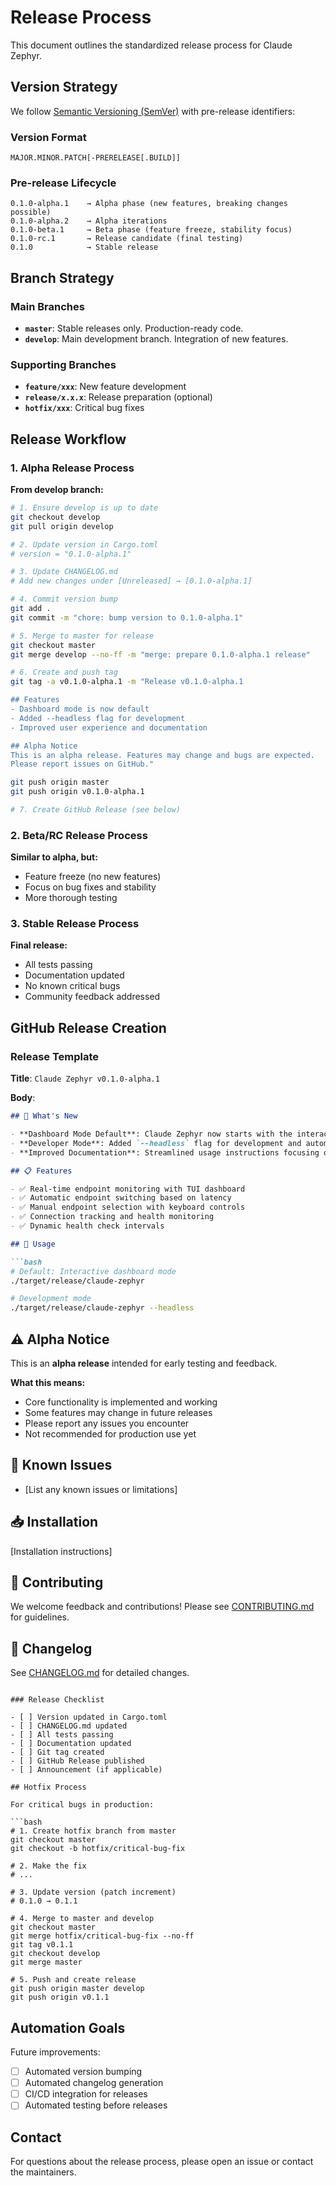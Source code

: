 # Release Process

This document outlines the standardized release process for Claude Zephyr.

## Version Strategy

We follow [Semantic Versioning (SemVer)](https://semver.org/) with pre-release identifiers:

### Version Format
```
MAJOR.MINOR.PATCH[-PRERELEASE[.BUILD]]
```

### Pre-release Lifecycle
```
0.1.0-alpha.1    → Alpha phase (new features, breaking changes possible)
0.1.0-alpha.2    → Alpha iterations
0.1.0-beta.1     → Beta phase (feature freeze, stability focus)
0.1.0-rc.1       → Release candidate (final testing)
0.1.0            → Stable release
```

## Branch Strategy

### Main Branches
- **`master`**: Stable releases only. Production-ready code.
- **`develop`**: Main development branch. Integration of new features.

### Supporting Branches
- **`feature/xxx`**: New feature development
- **`release/x.x.x`**: Release preparation (optional)
- **`hotfix/xxx`**: Critical bug fixes

## Release Workflow

### 1. Alpha Release Process

**From develop branch:**
```bash
# 1. Ensure develop is up to date
git checkout develop
git pull origin develop

# 2. Update version in Cargo.toml
# version = "0.1.0-alpha.1"

# 3. Update CHANGELOG.md
# Add new changes under [Unreleased] → [0.1.0-alpha.1]

# 4. Commit version bump
git add .
git commit -m "chore: bump version to 0.1.0-alpha.1"

# 5. Merge to master for release
git checkout master
git merge develop --no-ff -m "merge: prepare 0.1.0-alpha.1 release"

# 6. Create and push tag
git tag -a v0.1.0-alpha.1 -m "Release v0.1.0-alpha.1

## Features
- Dashboard mode is now default
- Added --headless flag for development
- Improved user experience and documentation

## Alpha Notice
This is an alpha release. Features may change and bugs are expected.
Please report issues on GitHub."

git push origin master
git push origin v0.1.0-alpha.1

# 7. Create GitHub Release (see below)
```

### 2. Beta/RC Release Process

**Similar to alpha, but:**
- Feature freeze (no new features)
- Focus on bug fixes and stability
- More thorough testing

### 3. Stable Release Process

**Final release:**
- All tests passing
- Documentation updated
- No known critical bugs
- Community feedback addressed

## GitHub Release Creation

### Release Template

**Title**: `Claude Zephyr v0.1.0-alpha.1`

**Body**:
```markdown
## 🚀 What's New

- **Dashboard Mode Default**: Claude Zephyr now starts with the interactive dashboard by default
- **Developer Mode**: Added `--headless` flag for development and automation scenarios
- **Improved Documentation**: Streamlined usage instructions focusing on the dashboard experience

## 📋 Features

- ✅ Real-time endpoint monitoring with TUI dashboard
- ✅ Automatic endpoint switching based on latency
- ✅ Manual endpoint selection with keyboard controls
- ✅ Connection tracking and health monitoring
- ✅ Dynamic health check intervals

## 🔧 Usage

```bash
# Default: Interactive dashboard mode
./target/release/claude-zephyr

# Development mode
./target/release/claude-zephyr --headless
```

## ⚠️ Alpha Notice

This is an **alpha release** intended for early testing and feedback. 

**What this means:**
- Core functionality is implemented and working
- Some features may change in future releases
- Please report any issues you encounter
- Not recommended for production use yet

## 🐛 Known Issues

- [List any known issues or limitations]

## 📥 Installation

[Installation instructions]

## 🤝 Contributing

We welcome feedback and contributions! Please see [CONTRIBUTING.md](CONTRIBUTING.md) for guidelines.

## 📜 Changelog

See [CHANGELOG.md](CHANGELOG.md) for detailed changes.
```

### Release Checklist

- [ ] Version updated in Cargo.toml
- [ ] CHANGELOG.md updated
- [ ] All tests passing
- [ ] Documentation updated
- [ ] Git tag created
- [ ] GitHub Release published
- [ ] Announcement (if applicable)

## Hotfix Process

For critical bugs in production:

```bash
# 1. Create hotfix branch from master
git checkout master
git checkout -b hotfix/critical-bug-fix

# 2. Make the fix
# ...

# 3. Update version (patch increment)
# 0.1.0 → 0.1.1

# 4. Merge to master and develop
git checkout master
git merge hotfix/critical-bug-fix --no-ff
git tag v0.1.1
git checkout develop
git merge master

# 5. Push and create release
git push origin master develop
git push origin v0.1.1
```

## Automation Goals

Future improvements:
- [ ] Automated version bumping
- [ ] Automated changelog generation
- [ ] CI/CD integration for releases
- [ ] Automated testing before releases

## Contact

For questions about the release process, please open an issue or contact the maintainers.